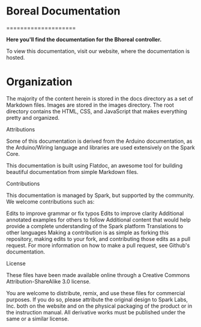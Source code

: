 Boreal Documentation
====================
====================

**Here you'll find the documentation for the Bhoreal controller.**

To view this documentation, visit our website, where the documentation is hosted.

Organization
============

The majority of the content herein is stored in the docs directory as a set of Markdown files. Images are stored in the images directory. The root directory contains the HTML, CSS, and JavaScript that makes everything pretty and organized.

Attributions

Some of this documentation is derived from the Arduino documentation, as the Arduino/Wiring language and libraries are used extensively on the Spark Core.

This documentation is built using Flatdoc, an awesome tool for building beautiful documentation from simple Markdown files.

Contributions

This documentation is managed by Spark, but supported by the community. We welcome contributions such as:

Edits to improve grammar or fix typos
Edits to improve clarity
Additional annotated examples for others to follow
Additional content that would help provide a complete understanding of the Spark platform
Translations to other languages
Making a contribution is as simple as forking this repository, making edits to your fork, and contributing those edits as a pull request. For more information on how to make a pull request, see Github's documentation.

License

These files have been made available online through a Creative Commons Attribution-ShareAlike 3.0 license.

You are welcome to distribute, remix, and use these files for commercial purposes. If you do so, please attribute the original design to Spark Labs, Inc. both on the website and on the physical packaging of the product or in the instruction manual. All derivative works must be published under the same or a similar license.
